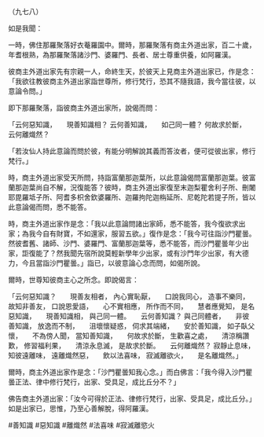 （九七八）

如是我聞：

一時，佛住那羅聚落好衣菴羅園中。爾時，那羅聚落有商主外道出家，百二十歲，年耆根熟，為那羅聚落諸沙門、婆羅門、長者、居士尊重供養，如阿羅漢。

彼商主外道出家先有宗親一人，命終生天，於彼天上見商主外道出家已，作是念：「我欲往教彼商主外道出家詣世尊所，修行梵行，恐其不隨我語，我今當往彼，以意論令問。」

即下那羅聚落，詣彼商主外道出家所，說偈而問：

「云何惡知識，　　現善知識相？
云何善知識，　　如己同一體？
何故求於斷，　　云何離熾然？

「若汝仙人持此意論而問於彼，有能分明解說其義而答汝者，便可從彼出家，修行梵行。」

時，商主外道出家受天所問，持詣富蘭那迦葉所，以此意論偈問富蘭那迦葉。彼富蘭那迦葉尚自不解，況復能答？彼時，商主外道出家復至末迦梨瞿舍利子所、刪闍耶毘羅坻子所、阿耆多枳舍欽婆羅所、迦羅拘陀迦栴延所、尼乾陀若提子所，皆以此意論偈而問，悉不能答。

時，商主外道出家作是念：「我以此意論問諸出家師，悉不能答，我今復欲求出家；為我今自有財寶，不如還家，服習五欲。」復作是念：「我今可往詣沙門瞿曇。然彼耆舊、諸師、沙門、婆羅門、富蘭那迦葉等，悉不能答，而沙門瞿曇年少出家，詎復能了？然我聞先宿所說莫輕新學年少出家，或有沙門年少出家，有大德力，今且當詣沙門瞿曇。」詣已，以彼意論心念而問，如偈所說。

爾時，世尊知彼商主心之所念。即說偈言：

「云何惡知識？　　現善友相者，
內心實恥厭，　　口說我同心，
造事不樂同，　　故知非善友，
口說恩愛語，　　心不實相應，
所作而不同，　　慧者應覺知，
是名惡知識，　　現善知識相，
與己同一體。　　云何善知識？
與己同體者，　　非彼善知識，
放逸而不制，　　沮壞懷疑惑，
伺求其端緒，　　安於善知識，
如子臥父懷，　　不為傍人聞，
當知善知識，　　何故求於斷，
生歡喜之處，　　清涼稱讚歎，
修習福利果，　　清涼永息滅，
是故求於斷。　　云何離熾然？
寂靜止息味，　　知彼遠離味，
遠離熾然惡，　　飲以法喜味，
寂滅離欲火，　　是名離熾然。」

爾時，商主外道出家作是念：「沙門瞿曇知我心念。」而白佛言：「我今得入沙門瞿曇正法、律中修行梵行，出家、受具足，成比丘分不？」

佛告商主外道出家：「汝今可得於正法、律修行梵行，出家、受具足，成比丘分。」如是出家已，思惟，乃至心善解脫，得阿羅漢。










#善知識
#惡知識
#離熾然
#法喜味
#寂滅離慾火

